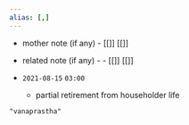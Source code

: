 ```yaml
---
alias: [,]
---
```

- mother note (if any)
		- [[]] [[]]
- related note (if any) -
		- [[]] [[]]


- `2021-08-15`  `03:00`
	- partial retirement from householder life

```query
"vanaprastha"
```

